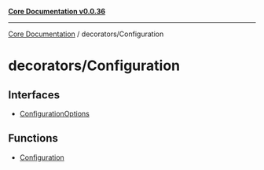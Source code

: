[**Core Documentation v0.0.36**](../../README.md)

***

[Core Documentation](../../modules.md) / decorators/Configuration

# decorators/Configuration

## Interfaces

- [ConfigurationOptions](interfaces/ConfigurationOptions.md)

## Functions

- [Configuration](functions/Configuration.md)
